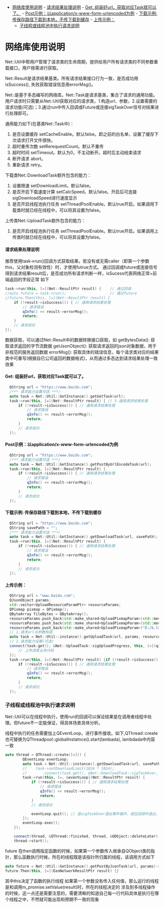 - [网络库使用说明](#网络库使用说明)
      - [请求结果处理说明](#请求结果处理说明)
      - [Get: 组装好url，获取对应Task就可以了。](#get-组装好url获取对应task就可以了)
      - [Post示例：以application/x-www-form-urlencoded为例](#post示例以applicationx-www-form-urlencoded为例)
      - [下载示例: 传保存路径下载到本地，不传下载到缓存](#下载示例-传保存路径下载到本地不传下载到缓存)
      - [上传示例：](#上传示例)
    - [子线程或线程池中执行请求说明](#子线程或线程池中执行请求说明)

# 网络库使用说明

Net::Util中帮用户管理了请求类的生命周期，提供给用户所有请求类的不同参数重载接口，用户按需进行获取。

Net::Result是请求结果基类。所有请求结果接口行为一致，是否成功用isSuccess(), 失败获取错误信息用errorMsg()。

Net::是基于多态编写的网络库。Net::Task是请求基类，集合了请求的通用功能。用户请求时只需要从Net::Util获取对应的请求类，1.构造url、参数，2.设置需要的请求功能(可选)；3.通过run中传入回调或Future或连接sigTaskOver信号对结果进行处理即可。

通用能力如下(在基类Net::Task中)：

1. 是否设置缓存 setCacheEnable。默认false。即之前的白名单，设置了缓存下次请求打开文件很快。
2. 超时重传次数 setRerequestCount。默认不重传
3. 超时时间 setTimeout。默认为0，不主动断开。超时后主动结束请求
4. 断开请求 abort。
5. 重新请求 retry。

下载类Net::DownloadTask额外包含的能力：

1. 设置限速 setDownloadLimit。默认false。
2. 是否开启下载速度计算 setCalcSpeed。默认false。开启后可连接sigDownloadSpeed进行速度显示
3. 是否开启线程池执行任务 setThreadPoolEnable。默认true开启。如果调用下载类时就已经在线程中，可以将其设置为false。

上传类Net::UploadTask额外包含的能力：

1. 是否开启线程池执行任务 setThreadPoolEnable。默认true开启。如果调用上传类时就已经在线程中，可以将其设置为false。

#### 请求结果处理说明

推荐使用task->run()回调方式获取结果。若没有或无需caller（即第一个参数this，父对象检测有效性）时，才使用futrue方式。
通过回调或future或连接信号得到请求结果result后，是否成功所有请求判断一样，isSucess代表网络正常+前端返回的字段正常 如下

```c++
task->run(this, [=](Net::ResultPtr result) {    // 通过回调
//auto future = task->run();                    // 通过future
//future.Then(this, [=](Net::ResultPtr result) {
    if (!result->isSuccess()) { // 通用请求结果处理
        // 请求错误
        qInfo() << result->errorMsg();
        return;
    } 
    // 请求成功
});
```

数据获取，可以通过Net::Result中的数据转换接口获取，如
getBytesData(): 获取请求返回的字节流数据
getJsonObject(): 获取请求返回的json对象数据，用于非规范的服务返回数据
errorMsg(): 获取具体的错误信息，每个请求类对应的结果类中可重写(根据自已公司返回的数据格式)，从而通过多态达到请求结果处理一致效果

#### Get: 组装好url，获取对应Task就可以了。

  ```c++
    QString url = "https://www.baidu.com";
    /*** 请求能力设置可选 ***/
    auto task = Net::Util::GetInstance().getGetTask(url); 
    task->run(this, [=](Net::ResultPtr result) { // 3.通用请求结果处理
        if (!result->isSuccess()) { // 通用请求结果处理
            // 请求错误
            qInfo() << result->errorMsg();
            return;
        } 
        // 请求成功
    });
  ```

#### Post示例：以application/x-www-form-urlencoded为例

  ```c++
    QString url = "https://www.baidu.com";
    /*** 请求能力设置可选 ***/
    auto task = Net::Util::GetInstance().getPostByUrlEncodeTask(url); 
    task->run(this, [=](Net::ResultPtr result) { 
        if (!result->isSuccess()) { // 通用请求结果处理
            // 请求错误
            qInfo() << result->errorMsg();
            return;
        } 
        // 请求成功
    });
  ```

#### 下载示例: 传保存路径下载到本地，不传下载到缓存

  ```c++
    QString url = "https://www.baidu.com";
    QString savePath = "";
    /*** 请求能力设置可选 ***/
    auto task = Net::Util::GetInstance().getDownloadTask(url, savePath); 
    task->run(this, [=](Net::ResultPtr result) { 
        if (!result->isSuccess()) { // 通用请求结果处理
            // 请求错误
            qInfo() << result->errorMsg();
            return;
        } 
        // 请求成功
    });
  ```

#### 上传示例：
  ```c++
    QString url = "www.baidu.com";
    QJsonObject params;
    std::vector<UploadResourceParamPtr> resourceParams;
    QPixmap pixmap = QPixmap();
    QByteArray fileBytes = QByteArray();
    resourceParams.push_back(std::make_shared<UploadPixmapParam>(std::move(pixmap), "pix", "jpg", "image/jpeg"));
    resourceParams.push_back(std::make_shared<UploadPixmapParam>(std::move(fileBytes), "file", "txt", "multipart/form-data"));
    resourceParams.push_back(std::make_shared<UploadPixmapParam>("D:/b.txt", "bb", "bTxt", "multipart/form-data"));
    // 1.请求url与参数构造
    auto task = Net::Util::instance().getUploadTask(url, params, resourceParams);
    // 2.请求能力设置(可选)
    connect(task.get(), &Net::UploadTask::sigUploadProgress, this, [=](qint64 bytesReceived, qint64 bytesTotal) {
        // 上传进度业务代码
    });
    task->run(this, [=](Net::ResultPtr result) {if (!result->isSuccess()) { // 通用请求结果处理
        if (!result->isSuccess()) { // 通用请求结果处理
            // 请求错误
            qInfo() << result->errorMsg();
            return;
        } 
        // 请求成功
    });
```

### 子线程或线程池中执行请求说明

Net::Util可以在线程中执行，使用run的回调可以保证结果是在调用者线程中处理。但future不一定能保证，得具体场景具体分析。

线程中执行的任务需要加上QEventLoop，进行事件接收。如下,QThread::create也可替换为QThreadpool::globalInstatnce().start(lambada), lambdada中内容一致

```C++
auto thread = QThread::create([=]() {
        QEventLoop eventLoop;
        auto task = Net::Util::instance().getDownloadTask(url, savePath);
        //    task->setDownloadLimit(1024 * 1024);
        //        connect(task.get(), &Net::DownloadTask::sigTaskOver, &eventLoop, &QEventLoop::quit);
        task->run(this, [=, &eventLoop](Net::ResultPtr result) {
            if (!result->isSuccess()) { // 通用请求结果处理
                // 请求错误
                qInfo() << result->errorMsg();
                return;
            }
            // 请求成功

            eventLoop.quit(); // 连sigTaskOver退出事件循环，或在回调中退出， 二选一，future类似
        });
        eventLoop.exec();
    });

    connect(thread, &QThread::finished, thread, &QObject::deleteLater);
    thread->start();
```

future 在then调用指定函数的时候，如果第一个参数传入继承自QObject类的指针，那么函数执行时候，所在的线程既是该指针所归属的线程，该调用方式如下

```C++
auto future = Net::Util::GetInstance().getPostByJsonTask(url, params)->run();
future.Then(this, [=](EeoNetworkResultPtr result) {}
```

其中this决定了函数的执行线程
如果第一个参数没有传入任何值，那么运行的线程是和调用m_promise.setValue(result)时，所在的线程决定的
涉及到多线程操作的时候，这一点还是需要注意的，需要清晰的知道自己每一行代码具体是执行在哪个线程之中，不然就可能出现和预期不一致的现象
